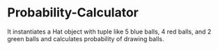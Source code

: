# Probability-Calculator
It instantiates a Hat object with tuple like 5 blue balls, 4 red balls, and 2 green balls and calculates probability of drawing balls.
